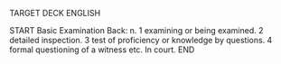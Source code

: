 TARGET DECK
ENGLISH

START
Basic
Examination
Back: n. 1 examining or being examined. 2 detailed inspection. 3 test of proficiency or knowledge by questions. 4 formal questioning of a witness etc. In court.
END
